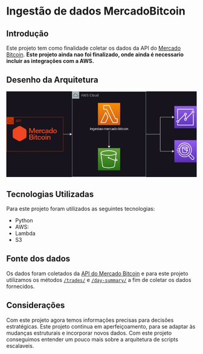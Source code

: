 # Ingestão de dados MercadoBitcoin

## Introdução

Este projeto tem como finalidade coletar os dados da API do [Mercado Bitcoin](https://www.mercadobitcoin.com.br/). **Este projeto ainda nao foi finalizado, onde ainda é necessario incluir as integrações com a AWS.**

## Desenho da Arquitetura 
![Ingestao-Mercado-Bitcoin](https://github.com/matheus-conrado/ingestao-mercado-bitcoin/blob/master/ingestao-mercado-bitcoin.jpg?raw=true)

## Tecnologias Utilizadas

Para este projeto foram utilizados as seguintes tecnologias:
- Python
- AWS:
 - Lambda
 - S3

## Fonte dos dados

Os dados foram coletados da [API do Mercado Bitcoin](https://www.mercadobitcoin.com.br/api-doc/) e para este projeto utilizamos os métodos [``/trades/``](https://www.mercadobitcoin.com.br/api-doc/#method_trade_api_trades) e [``/day-summary/``](https://www.mercadobitcoin.com.br/api-doc/#method_trade_api_daysummary) a fim de coletar os dados fornecidos.

## Considerações

Com este projeto agora temos informações precisas para decisões estratégicas. Este projeto continua em aperfeiçoamento, para se adaptar às mudanças estruturais e incorporar novos dados. Com este projeto conseguimos entender um pouco mais sobre a arquitetura de scripts escalaveis.

